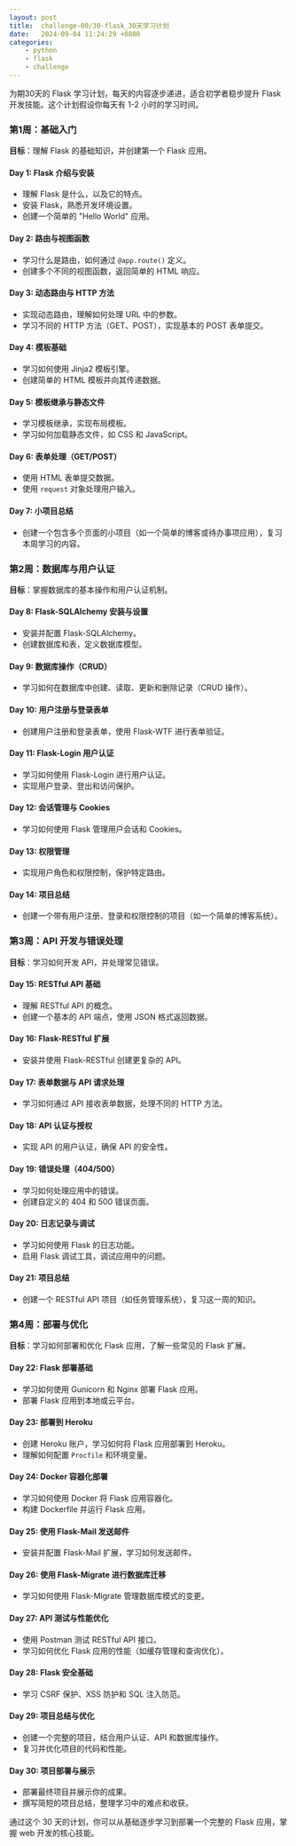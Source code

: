 ```yaml
---
layout: post
title:  challenge-00/30-flask_30天学习计划
date:   2024-09-04 11:24:29 +0800
categories: 
    - python 
    - flask
    - challenge
---
```


为期30天的 Flask 学习计划，每天的内容逐步递进，适合初学者稳步提升 Flask 开发技能。这个计划假设你每天有 1-2 小时的学习时间。

### 第1周：基础入门
**目标**：理解 Flask 的基础知识，并创建第一个 Flask 应用。

#### Day 1: Flask 介绍与安装
- 理解 Flask 是什么，以及它的特点。
- 安装 Flask，熟悉开发环境设置。
- 创建一个简单的 "Hello World" 应用。
  
#### Day 2: 路由与视图函数
- 学习什么是路由，如何通过 `@app.route()` 定义。
- 创建多个不同的视图函数，返回简单的 HTML 响应。
  
#### Day 3: 动态路由与 HTTP 方法
- 实现动态路由，理解如何处理 URL 中的参数。
- 学习不同的 HTTP 方法（GET、POST），实现基本的 POST 表单提交。

#### Day 4: 模板基础
- 学习如何使用 Jinja2 模板引擎。
- 创建简单的 HTML 模板并向其传递数据。
  
#### Day 5: 模板继承与静态文件
- 学习模板继承，实现布局模板。
- 学习如何加载静态文件，如 CSS 和 JavaScript。
  
#### Day 6: 表单处理（GET/POST）
- 使用 HTML 表单提交数据。
- 使用 `request` 对象处理用户输入。

#### Day 7: 小项目总结
- 创建一个包含多个页面的小项目（如一个简单的博客或待办事项应用），复习本周学习的内容。

### 第2周：数据库与用户认证
**目标**：掌握数据库的基本操作和用户认证机制。

#### Day 8: Flask-SQLAlchemy 安装与设置
- 安装并配置 Flask-SQLAlchemy。
- 创建数据库和表，定义数据库模型。

#### Day 9: 数据库操作（CRUD）
- 学习如何在数据库中创建、读取、更新和删除记录（CRUD 操作）。

#### Day 10: 用户注册与登录表单
- 创建用户注册和登录表单，使用 Flask-WTF 进行表单验证。

#### Day 11: Flask-Login 用户认证
- 学习如何使用 Flask-Login 进行用户认证。
- 实现用户登录、登出和访问保护。

<!-- done -->

#### Day 12: 会话管理与 Cookies
- 学习如何使用 Flask 管理用户会话和 Cookies。
  
#### Day 13: 权限管理
- 实现用户角色和权限控制，保护特定路由。

#### Day 14: 项目总结
- 创建一个带有用户注册、登录和权限控制的项目（如一个简单的博客系统）。

### 第3周：API 开发与错误处理
**目标**：学习如何开发 API，并处理常见错误。

#### Day 15: RESTful API 基础
- 理解 RESTful API 的概念。
- 创建一个基本的 API 端点，使用 JSON 格式返回数据。

#### Day 16: Flask-RESTful 扩展
- 安装并使用 Flask-RESTful 创建更复杂的 API。

#### Day 17: 表单数据与 API 请求处理
- 学习如何通过 API 接收表单数据，处理不同的 HTTP 方法。

#### Day 18: API 认证与授权
- 实现 API 的用户认证，确保 API 的安全性。

#### Day 19: 错误处理（404/500） <!-- done -->
- 学习如何处理应用中的错误。
- 创建自定义的 404 和 500 错误页面。

#### Day 20: 日志记录与调试
- 学习如何使用 Flask 的日志功能。
- 启用 Flask 调试工具，调试应用中的问题。

#### Day 21: 项目总结
- 创建一个 RESTful API 项目（如任务管理系统），复习这一周的知识。

### 第4周：部署与优化
**目标**：学习如何部署和优化 Flask 应用，了解一些常见的 Flask 扩展。

#### Day 22: Flask 部署基础
- 学习如何使用 Gunicorn 和 Nginx 部署 Flask 应用。
- 部署 Flask 应用到本地或云平台。

#### Day 23: 部署到 Heroku
- 创建 Heroku 账户，学习如何将 Flask 应用部署到 Heroku。
- 理解如何配置 `Procfile` 和环境变量。

#### Day 24: Docker 容器化部署
- 学习如何使用 Docker 将 Flask 应用容器化。
- 构建 Dockerfile 并运行 Flask 应用。

#### Day 25: 使用 Flask-Mail 发送邮件
- 安装并配置 Flask-Mail 扩展，学习如何发送邮件。

#### Day 26: 使用 Flask-Migrate 进行数据库迁移
- 学习如何使用 Flask-Migrate 管理数据库模式的变更。

#### Day 27: API 测试与性能优化
- 使用 Postman 测试 RESTful API 接口。
- 学习如何优化 Flask 应用的性能（如缓存管理和查询优化）。

#### Day 28: Flask 安全基础
- 学习 CSRF 保护、XSS 防护和 SQL 注入防范。

#### Day 29: 项目总结与优化
- 创建一个完整的项目，结合用户认证、API 和数据库操作。
- 复习并优化项目的代码和性能。

#### Day 30: 项目部署与展示
- 部署最终项目并展示你的成果。
- 撰写简短的项目总结，整理学习中的难点和收获。

通过这个 30 天的计划，你可以从基础逐步学习到部署一个完整的 Flask 应用，掌握 web 开发的核心技能。